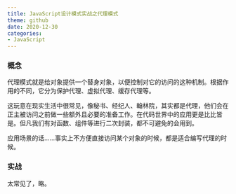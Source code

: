 ```yaml
---
title: JavaScript设计模式实战之代理模式
theme: github
date: 2020-12-30
categories: 
- JavaScript
---
```

### 概念

代理模式就是给对象提供一个替身对象，以便控制对它的访问的这种机制。根据作用的不同，它分为保护代理、虚拟代理、缓存代理等。

这玩意在现实生活中很常见，像秘书、经纪人、翰林院，其实都是代理，他们会在正主被访问之前做一些额外且必要的准备工作。在代码世界中的应用更是比比皆是。但凡我们有对函数、组件等进行二次封装，都不可避免的会用到。

应用场景的话……事实上不方便直接访问某个对象的时候，都是适合编写代理的时候。

### 实战

太常见了，略。

